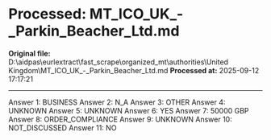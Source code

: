 # Processed: MT_ICO_UK_-_Parkin_Beacher_Ltd.md

**Original file:** D:\aidpas\eurlextract\fast_scrape\organized_mt\authorities\United Kingdom\MT_ICO_UK_-_Parkin_Beacher_Ltd.md
**Processed at:** 2025-09-12 17:17:21

---

Answer 1: BUSINESS
Answer 2: N_A
Answer 3: OTHER
Answer 4: UNKNOWN
Answer 5: UNKNOWN
Answer 6: YES
Answer 7: 50000 GBP
Answer 8: ORDER_COMPLIANCE
Answer 9: UNKNOWN
Answer 10: NOT_DISCUSSED
Answer 11: NO